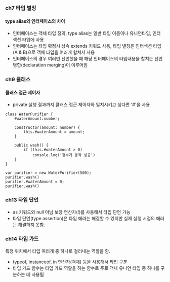 ### ch7 타입 별칭

#### type alias와 인터페이스의 차이

- 인터페이스는 객체 타입 정의, type alias는 일반 타입 이름이나 유니언타입, 인터섹션 타입에 사용
- 인터페이스는 타입 확정시 상속 extends 키워드 사용, 타입 별칭은 인터섹션 타입(A & B)으로 객체 타입을 여러개 합쳐서 사용
- 인터페이스의 경우 여러번 선언했을 때 해당 인터페이스의 타입내용을 합치는 선언 병합(declaration merging)이 이루어짐

### ch9 클래스

#### 클래스 접근 제어자

- private 실행 결과까지 클래스 접근 제어자와 일치시키고 싶다면 '#'을 사용

```
class WaterPurifier {
    #waterAmount:number;

    constructor(amount: number) {
        this.#waterAmount = amount;
    }

    public wash() {
        if (this.#waterAmount > 0)
            console.log('정수기 동작 성공')
    }
}

var purifier = new WaterPurifier(500);
purifier.wash()
purifier.#waterAmount = 0;
purifier.wash()
```

### ch13 타입 단언

- as 키워드와 null 아님 보장 연산자(!)를 사용해서 타입 단언 가능
- 타입 단언(type assertion)은 타입 에러는 해결할 수 있지만 실제 실행 시점의 에러는 해결하지 못함.

### ch14 타입 가드

특정 위치에서 타입 여러개 중 하나로 걸러내는 역할을 함.

- typeof, instanceof, in 연산자(객체) 등을 사용해서 타입 구분
- 타입 가드 함수는 타입 가드 역할을 하는 함수로 주로 객체 유니언 타입 중 하나를 구분하는 데 사용됨
